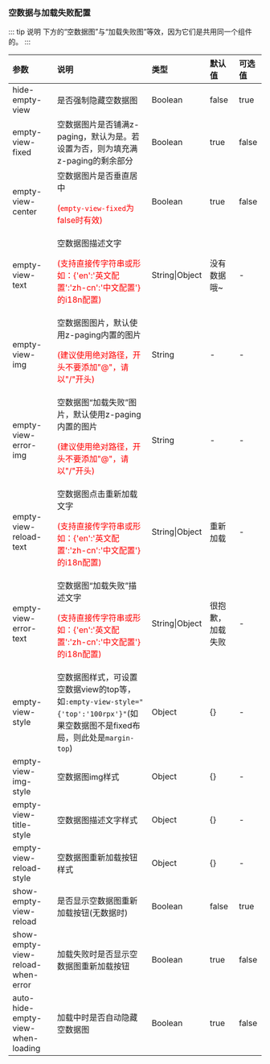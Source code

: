 ### 空数据与加载失败配置

::: tip 说明
下方的“空数据图”与“加载失败图”等效，因为它们是共用同一个组件的。
:::

| 参数                                                    | 说明                                                         | 类型           | 默认值           | 可选值 |
| :------------------------------------------------------ | :----------------------------------------------------------- | :------------- | :--------------- | :----- |
| hide-empty-view                                         | 是否强制隐藏空数据图                                         | Boolean        | false            | true   |
| empty-view-fixed <Badge text="2.0.3"/>                                        | 空数据图片是否铺满z-paging，默认为是。若设置为否，则为填充满z-paging的剩余部分 | Boolean        | true            | false   |
| empty-view-center <Badge text="2.0.6"/>                                       | 空数据图片是否垂直居中<p style="color:red;">(`empty-view-fixed`为false时有效)</p>      | Boolean        | true             | false  |
| empty-view-text                                         | 空数据图描述文字<p style="color:red;">(支持直接传字符串或形如：{'en':'英文配置':'zh-cn':'中文配置'}的i18n配置)</p> | String\|Object | 没有数据哦~      | -      |
| empty-view-img                                          | 空数据图图片，默认使用z-paging内置的图片<br><p style="color:red;">(建议使用绝对路径，开头不要添加"@"，请以"/"开头)</p> | String         | -                | -      |
| empty-view-error-img <Badge text="1.6.7"/>              | 空数据图“加载失败”图片，默认使用z-paging内置的图片<br><p style="color:red;">(建议使用绝对路径，开头不要添加"@"，请以"/"开头)</p> | String         | -                | -      |
| empty-view-reload-text <Badge text="1.6.7"/>            | 空数据图点击重新加载文字<p style="color:red;">(支持直接传字符串或形如：{'en':'英文配置':'zh-cn':'中文配置'}的i18n配置)</p> | String\|Object | 重新加载         | -      |
| empty-view-error-text <Badge text="1.6.7"/>             | 空数据图“加载失败”描述文字<p style="color:red;">(支持直接传字符串或形如：{'en':'英文配置':'zh-cn':'中文配置'}的i18n配置)</p> | String\|Object | 很抱歉，加载失败 | -      |
| empty-view-style                                        | 空数据图样式，可设置空数据view的top等，<br>如`:empty-view-style="{'top':'100rpx'}"`(如果空数据图不是fixed布局，则此处是`margin-top`) | Object         | {}               | -      |
| empty-view-img-style                                    | 空数据图img样式                                              | Object         | {}               | -      |
| empty-view-title-style                                  | 空数据图描述文字样式                                         | Object         | {}               | -      |
| empty-view-reload-style <Badge text="1.6.7"/>           | 空数据图重新加载按钮样式                                     | Object         | {}               | -      |
| show-empty-view-reload <Badge text="1.6.7"/>            | 是否显示空数据图重新加载按钮(无数据时)                       | Boolean        | false            | true   |
| show-empty-view-reload-when-error <Badge text="1.6.7"/> | 加载失败时是否显示空数据图重新加载按钮                       | Boolean        | true             | false  |
| auto-hide-empty-view-when-loading                       | 加载中时是否自动隐藏空数据图                       | Boolean        | true             | false  |